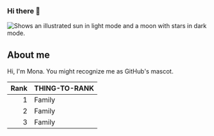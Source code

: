 ### Hi there 👋

<!--
**K2e0124/K2e0124** is a ✨ _special_ ✨ repository because its `README.md` (this file) appears on your GitHub profile.

Here are some ideas to get you started:

- 🔭 I’m currently working on ...
- 🌱 I’m currently learning ...
- 👯 I’m looking to collaborate on ...
- 🤔 I’m looking for help with ...
- 💬 Ask me about ...
- 📫 How to reach me: ...
- 😄 Pronouns: ...
- ⚡ Fun fact: ...
-->

<picture>
<source media="(prefers-color-scheme: dark)" srcset="https://userimages.
githubusercontent.com/25423296/163456776-7f95b81a-f1ed-45f7-b7ab-
8fa810d529fa.png">
<source media="(prefers-color-scheme: light)" srcset="https://userimages.
githubusercontent.com/25423296/163456779-a8556205-d0a5-45e2-ac17-
42d089e3c3f8.png">
<img alt="Shows an illustrated sun in light mode and a moon with stars in dark
mode." src="https://user-images.githubusercontent.com/25423296/163456779-a8556205-
d0a5-45e2-ac17-42d089e3c3f8.png">
</picture>

## About me
Hi, I'm Mona. You might recognize me as GitHub's mascot.

| Rank | THING-TO-RANK |
|-----:|---------------|
| 1    |   Family      |
| 2    |   Family      |
| 3    |   Family      |
